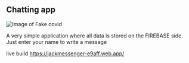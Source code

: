 ## Chatting app

![Image of Fake covid](https://cdn.polscygracze.pl/uploads/2016/10/Facebook-Messenger-large.jpg)

A very simple application where all data is stored on the FIREBASE side.
Just enter your name to write a message

live build 
https://jackmessenger-e9aff.web.app/
